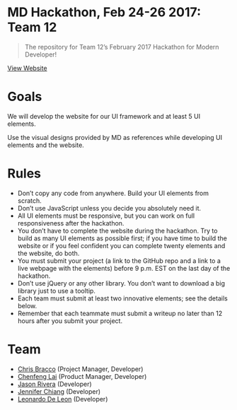 # MD Hackathon, Feb 24-26 2017: Team 12

> The repository for Team 12’s February 2017 Hackathon for Modern Developer!

[View Website](https://cbracco.github.io/md-hackathon-team12)

# Goals

We will develop the website for our UI framework and at least 5 UI elements.

Use the visual designs provided by MD as references while developing UI elements and the website.

# Rules

- Don’t copy any code from anywhere. Build your UI elements from scratch.
- Don’t use JavaScript unless you decide you absolutely need it.
- All UI elements must be responsive, but you can work on full responsiveness after the hackathon.
- You don’t have to complete the website during the hackathon. Try to build as many UI elements as possible first; if you have time to build the website or if you feel confident you can complete twenty elements and the website, do both.
- You must submit your project (a link to the GitHub repo and a link to a live webpage with the elements) before 9 p.m. EST on the last day of the hackathon.
- Don’t use jQuery or any other library. You don’t want to download a big library just to use a tooltip.
- Each team must submit at least two innovative elements; see the details below.
- Remember that each teammate must submit a writeup no later than 12 hours after you submit your project.

# Team

- [Chris Bracco](https://github.com/cbracco) (Project Manager, Developer)
- [Chenfeng Lai](https://github.com/kubbafox) (Product Manager, Developer)
- [Jason Rivera](https://github.com/rivera1294) (Developer)
- [Jennifer Chiang](https://github.com/jchiang7874) (Developer)
- [Leonardo De Leon](https://github.com/bruceLeeO) (Developer)
